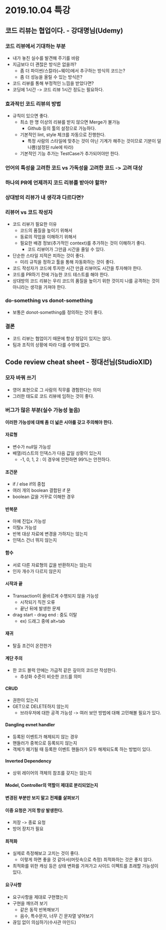 # 2019.10.04 특강

## 코드 리뷰는 협업이다. - 강대명님(Udemy)

### 코드 리뷰에서 기대하는 부분

- 내가 놓친 실수를 발견해 주기를 바람
- 지금보다 더 괜찮은 방식은 없을까?
  - 좀 더 파이썬/스칼라(~웨이)에서 추구하는 방식의 코드는?
  - 좀 더 성능을 올릴 수 있는 방식은?
- 코드 리뷰를 통해 부정적인 느낌을 받았다면?
- 코딩에 1시간 -> 코드 리뷰 1시간 정도는 필요하다.

### 효과적인 코드 리뷰의 방법

- 규칙이 있으면 좋다.
  - 최소 한 명 이상의 리뷰를 받지 않으면 Merge가 불가능
    - Github 등의 툴의 설정으로 가능하다.
  - 기본적인 lint, style 체크를 자동으로 진행한다.
    - 특정 사람의 스타일에 맞추는 것이 아닌 기계가 해주는 것이므로 기분이 덜 나쁨(설정된 rule에 따라)
  - 기본적인 기능 추가는 TestCase가 추가되어야만 한다.

### 언어의 특성을 고려한 코드 vs 가독성을 고려한 코드 -> 고려 대상

### 하나의 PR에 언제까지 코드 리뷰를 받아야 할까?

### 상대방의 리뷰가 내 생각과 다르다면?

### 리뷰어 vs 코드 작성자

- 코드 리뷰가 필요한 이유
  - 코드의 품질을 높이기 위해서
  - 동료의 작업을 이해하기 위해서
  - 필요한 배경 정보(추가적인 context)를 추가하는 것이 이해하기 좋다.
    - 코드 리뷰어가 그만큼 시간을 줄일 수 있다.
- 단순한 스타일 지적은 피하는 것이 좋다.
  - 미리 규칙을 정하고 툴을 통해 자동화하는 것이 좋다.
- 코드 작성자가 코드에 투자한 시간 만큼 리뷰어도 시간을 투자해야 한다.
- 코드를 PR하기 전에 가능한 코드 테스트를 해야 한다.
- 상대방의 코드 리뷰는 우리 코드의 품질을 높이기 위한 것이지 나를 공격하는 것이 아니라는 생각을 가져야 한다.

### do-something vs donot-something

- 보통은 donot-something를 정의하는 것이 좋다.

### 결론

- 코드 리뷰는 협업이기 때문에 항상 정답이 있지는 않다.
- 팀과 조직의 상황에 따라 다를 수밖에 없다.

## Code review cheat sheet - 정대선님(StudioXID)

### 모자 바꿔 쓰기

- 영어 표현으로 그 사람의 직무를 경험한다는 의미
- 그러한 태도로 코드 리뷰에 임하는 것이 좋다.

### 버그가 많은 부분(실수 가능성 높음)

**이러한 가능성에 대해 좀 더 넓은 시야를 갖고 주의해야 한다.**

#### 자료형

- 변수가 null일 가능성
- 배열/리스트의 인덱스가 다음 값일 상황이 있는지
  - -1, 0, 1, 2 : 이 경우에 안전하면 99%는 안전하다.

#### 조건문

- if / else if의 중첩
- 여러 개의 boolean 결합된 if 문
- boolean 값을 거꾸로 이해한 경우

#### 반복문

- 아예 진입x 가능성
- 이탈x 가능성
- 반복 대상 자료에 변경을 가하지는 않는지
- 인덱스 건너 뛰지 않는지

#### 함수

- 서로 다른 자료형의 값을 반환하지는 않는지
- 인자 개수가 다르지 않은지

#### 시작과 끝

- Transaction이 올바르게 수행되지 않을 가능성
  - 시작되기 직전 오류
  - 끝난 뒤에 발생한 문제
- drag start - drag end : 중도 이탈
  - ex) 드래그 중에 alt+tab

#### 재귀

- 탈출 조건이 온전한가

#### 계단 주의

- 한 코드 블럭 안에는 가급적 같은 깊이의 코드만 작성한다.
  - 추상화 수준이 비슷한 코드를 의미

#### CRUD

- 권한이 있는지
- GET으로 DELETE하지 않는지
  - 브라우저에 대한 공격 가능성 -> 여러 보안 방법에 대해 고민해볼 필요가 있다.

#### Dangling evnet handler

- 등록된 이벤트가 해제되지 않는 경우
- 핸들러가 중복으로 등록되지 않는지
- 객체가 폐기될 때 등록한 이벤트 핸들러가 모두 해제되도록 하는 방법이 있다.

#### Inverted Dependency

- 상위 레이어의 객체의 참조를 갖지는 않는지

#### Model, Controller의 역할이 제대로 분리되었는지

#### 변경된 부분만 보지 말고 전체를 살펴보기

#### 이중 요청은 거의 항상 발생한다.

- 저장 -> 종료 요청
- 방어 장치가 필요

#### 최적화

- 실제로 측정해보고 고치는 것이 좋다.
  - 이렇게 하면 좋을 것 같아서(머릿속으로 측정) 최적화하는 것은 좋지 않다.
- 최적화를 위한 캐싱 등은 상태 변화를 가져가고 사이드 이펙트를 초래할 가능성이 있다.

#### 요구사항

- 요구사항을 제대로 구현했는지
- 구현을 깨뜨려 보기
  - 같은 동작 반복해보기
  - 음수, 특수문자, 너무 긴 문자열 넣어보기
- 끊임 없이 의심하기(수사관 마인드)
